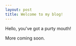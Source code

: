 ```yaml
---
layout: post
title: Welcome to my blog!
---
```


Hello, you've got a purty mouth!

<!-- ![_config.yml]({{ site.baseurl }}/images/config.png) -->

More coming soon.
